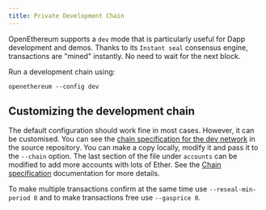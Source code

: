 ```yaml
---
title: Private Development Chain
---
```


OpenEthereum supports a `dev` mode that is particularly useful for Dapp development and demos. Thanks to its `Instant seal` consensus engine, transactions are "mined" instantly. No need to wait for the next block.  

Run a development chain using:
```
openethereum --config dev
```

## Customizing the development chain

The default configuration should work fine in most cases. However, it can be customised. You can see the [chain specification for the dev network](https://github.com/openethereum/openethereum/blob/master/ethcore/res/instant_seal.json) in the source repository. You can make a copy locally, modify it and pass it to the `--chain` option. The last section of the file under `accounts` can be modified to add more accounts with lots of Ether. See the [Chain specification](Chain-specification) documentation for more details.

To make multiple transactions confirm at the same time use `--reseal-min-period 0` and to make transactions free use `--gasprice 0`.
